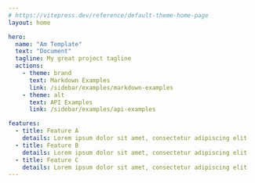 ```yaml
---
# https://vitepress.dev/reference/default-theme-home-page
layout: home

hero:
  name: "Am Template"
  text: "Document"
  tagline: My great project tagline
  actions:
    - theme: brand
      text: Markdown Examples
      link: /sidebar/examples/markdown-examples
    - theme: alt
      text: API Examples
      link: /sidebar/examples/api-examples

features:
  - title: Feature A
    details: Lorem ipsum dolor sit amet, consectetur adipiscing elit
  - title: Feature B
    details: Lorem ipsum dolor sit amet, consectetur adipiscing elit
  - title: Feature C
    details: Lorem ipsum dolor sit amet, consectetur adipiscing elit
---
```


